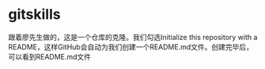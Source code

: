 # gitskills
跟着廖先生做的，这是一个仓库的克隆。我们勾选Initialize this repository with a README，这样GitHub会自动为我们创建一个README.md文件。创建完毕后，可以看到README.md文件
